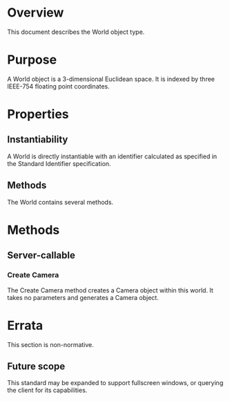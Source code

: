 # Overview
This document describes the World object type.

# Purpose
A World object is a 3-dimensional Euclidean space.  It is indexed by three IEEE-754 floating point coordinates.

# Properties
## Instantiability
A World is directly instantiable with an identifier calculated as specified in the Standard Identifier specification.

## Methods
The World contains several methods.

# Methods
## Server-callable
### Create Camera
The Create Camera method creates a Camera object within this world.  It takes no parameters and generates a Camera object. 

# Errata
This section is non-normative.
## Future scope
This standard may be expanded to support fullscreen windows, or querying the client for its capabilities.